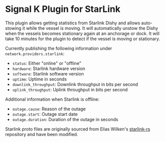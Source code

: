 # Signal K Plugin for StarLink

This plugin allows getting statistics from Starlink Dishy and allows auto-stowing it while the vessel is moving. It will automatically unstow the Dishy when the vessels becomes stationary again at an anchorage or dock. It will take 10 minutes for the plugin to detect if the vessel is moving or stationary.

Currently publishing the following information under `network.providers.starlink`:
* `status`: Either "online" or "offline"
* `hardware`: Starlink hardware version
* `software`: Starlink software version
* `uptime`: Uptime in seconds
* `downlink_throughput`: Downlink throughput in bits per second
* `uplink_throughput`: Uplink throughput in bits per second

Additional information when Starlink is offline:
* `outage.cause`: Reason of the outage 
* `outage.start`: Outage start date
* `outage.duration`: Duration of the outage in seconds

Starlink proto files are originally sourced from Elias Wilken's [starlink-rs](https://github.com/ewilken/starlink-rs) repository and have been modified.
